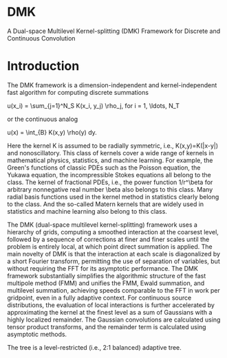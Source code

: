 # DMK
A Dual-space Multilevel Kernel-splitting (DMK) Framework for Discrete and Continuous Convolution

# Introduction
The DMK framework is a dimension-independent and kernel-independent fast algorithm for computing
discrete summations

u(x_i) = \sum_{j=1}^N_S K(x_i, y_j) \rho_j, for i = 1, \ldots, N_T

or the continuous analog

u(x) = \int_{B} K(x,y) \rho(y) dy.

Here the kernel K is assumed to be radially symmetric, i.e., K(x,y)=K(|x-y|) and
nonoscillatory. This class of kernels cover a wide range of kernels in mathematical physics,
statistics, and machine learning. For example, the Green's functions of classic PDEs such as the
Poisson equation, the Yukawa equation, the incompressible Stokes equations all belong to the
class. The kernel of fractional PDEs, i.e., the power function 1/r^\beta for arbitrary nonnegative
real number \beta also belongs to this class. Many radial basis functions used in the kernel method
in statistics clearly belong to the class. And the so-called Matern kernels that are widely used in
statistics and machine learning also belong to this class.

The DMK (dual-space multilevel kernel-splitting) framework uses a hierarchy of grids, computing a
smoothed interaction at the coarsest level, followed by a sequence of corrections at finer and finer
scales until the problem is entirely local, at which point direct summation is applied. The main
novelty of DMK is that the interaction at each scale is diagonalized by a short Fourier transform,
permitting the use of separation of variables, but without requiring the FFT for its asymptotic
performance. The DMK framework substantially simplifies the algorithmic structure of the fast
multipole method (FMM) and unifies the FMM, Ewald summation, and multilevel summation, achieving
speeds comparable to the FFT in work per gridpoint, even in a fully adaptive context. For continuous
source distributions, the evaluation of local interactions is further accelerated by approximating
the kernel at the finest level as a sum of Gaussians with a highly localized remainder. The Gaussian
convolutions are calculated using tensor product transforms, and the remainder term is calculated
using asymptotic methods.

The tree is a level-restricted (i.e., 2:1 balanced) adaptive tree.
